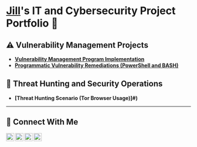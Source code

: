 # <a href="https://www.linkedin.com/in/jill-c-721053218/">Jill</a>'s IT and Cybersecurity Project Portfolio 🔐



## ⚠️ Vulnerability Management Projects

- **[Vulnerability Management Program Implementation](https://github.com/JRosieFire/vulnerability-management-program)**
- **[Programmatic Vulnerability Remediations (PowerShell and BASH)](https://github.com/JRosieFire/Programmatic-Vulneratility-Remediation)**

## 🚨 Threat Hunting and Security Operations

- **[Threat Hunting Scenario (Tor Browser Usage)]#)**

<hr/>

## 🤳 Connect With Me

[<img align="left" alt="___________ | YouTube" width="22px" src="https://cdn.jsdelivr.net/npm/simple-icons@v3/icons/youtube.svg" />][youtube]
[<img align="left" alt="___________ | Twitter" width="22px" src="https://cdn.jsdelivr.net/npm/simple-icons@v3/icons/twitter.svg" />][twitter]
[<img align="left" alt="___________ | LinkedIn" width="22px" src="https://cdn.jsdelivr.net/npm/simple-icons@v3/icons/linkedin.svg" />][linkedin]
[<img align="left" alt="___________ | Instagram" width="22px" src="https://cdn.jsdelivr.net/npm/simple-icons@v3/icons/instagram.svg" />][instagram]

[twitter]: https://twitter.com/___________
[youtube]: https://www.youtube.com/c/___________
[instagram]: https://www.instagram.com/___________
[linkedin]: https://linkedin.com/in/___________

<!--
<img width="35" alt="image" src="https://github.com/user-attachments/assets/2f41c7cd-5ea8-4475-b451-a37161b6c3fb"> 
<img width="35" alt="image" src="https://github.com/user-attachments/assets/77649969-9910-4994-8b96-74a116cfb2a8">
-->
